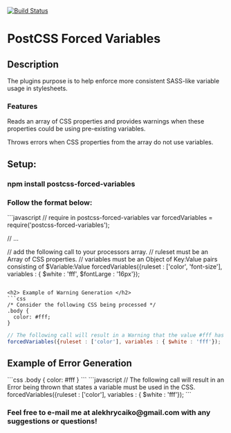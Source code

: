[![Build Status](https://travis-ci.org/alekhrycaiko/postcss-forced-variables.svg?branch=master)](https://travis-ci.org/alekhrycaiko/postcss-forced-variables)

<h1> PostCSS Forced Variables </h1>

<h2> Description </h2>

<p>The plugins purpose is to help enforce more consistent SASS-like variable usage in stylesheets.</p>

<h3> Features </h3>

<p> Reads an array of CSS properties and provides warnings when these properties could be using pre-existing variables. </p>

<p> Throws errors when CSS properties from the array do not use variables. </p>

<h2> Setup: </h2>
<h3> npm install postcss-forced-variables</h3>
<h3> Follow the format below: </h3>
```javascript
// require in postcss-forced-variables
var forcedVariables = require('postcss-forced-variables');

//  ...

// add the following call to your processors array.
// ruleset must be an Array of CSS properties.
// variables must be an Object of Key:Value pairs consisting of $Variable:Value
forcedVariables({ruleset : ['color', 'font-size'], variables : { $white : 'fff', $fontLarge : '16px'});
```

<h2> Example of Warning Generation </h2>
```css
/* Consider the following CSS being processed */
.body { 
  color: #fff;
}
```
```javascript
// The following call will result in a Warning that the value #fff has a variable which can be used in the CSS.
forcedVariables({ruleset : ['color'], variables : { $white : 'fff'});
```
<h2> Example of Error Generation </h2>
```css
.body { 
  color: #fff
}
```
```javascript
// The following call will result in an Error being thrown that states a variable must be used in the CSS.
forcedVariables({ruleset : ['color'], variables : { $white : 'fff'});
```


<h3>
Feel free to e-mail me at alekhrycaiko@gmail.com with any suggestions or questions!
